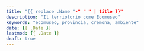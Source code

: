 ```yaml
---
title: "{{ replace .Name "-" " " | title }}"
description: "Il terriotorio come Ecomuseo"
keywords: "ecomuseo, provincia, cremona, ambiente"
date: {{ .Date }}
lastmod: {{ .Date }}
draft: true
---
```


